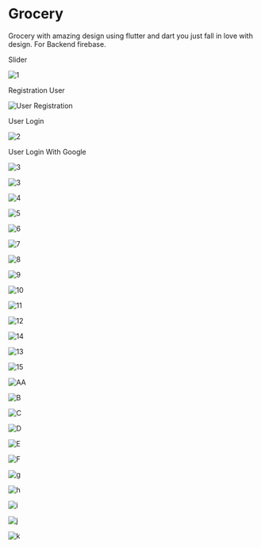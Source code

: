 # Grocery
Grocery with amazing design using flutter and dart you just fall in love with design.
For Backend firebase.

Slider 

![1](https://user-images.githubusercontent.com/85708102/147500298-1db49158-69a2-4cf2-b6dc-bcc568047fb9.jpg)

Registration User

![User Registration](https://user-images.githubusercontent.com/85708102/148740886-51286d48-9726-407e-98fe-efced58e5177.jpg)

User Login

![2](https://user-images.githubusercontent.com/85708102/147500558-6b5586e8-fb2c-4dab-8acb-7689bc0d3f62.jpg)

User Login With Google

![3](https://user-images.githubusercontent.com/85708102/148740979-1c0bbe13-3882-48b9-8d61-39fc755c1ffd.jpg)


![3](https://user-images.githubusercontent.com/85708102/147500675-01d0011a-1f00-4ef7-a4dd-42153129e5f6.jpg)

![4](https://user-images.githubusercontent.com/85708102/147500694-e73ca1d8-ad40-487b-91f4-a4dfe104c816.jpg)

![5](https://user-images.githubusercontent.com/85708102/147500745-3731056b-cff0-465a-ab50-02cb723d2f81.jpg)

![6](https://user-images.githubusercontent.com/85708102/147501945-14d0372f-68df-4e87-a111-3b5078f09307.jpg)

![7](https://user-images.githubusercontent.com/85708102/147501959-5bd087a9-d3c3-4bf6-b4d0-16420de256bd.jpg)

![8](https://user-images.githubusercontent.com/85708102/147501970-2b1e29a0-dfe2-4d74-b746-b3a293fd9f26.png)

![9](https://user-images.githubusercontent.com/85708102/147501993-39154618-3d3c-42f1-8601-c9cf6d2b14bf.jpg)

![10](https://user-images.githubusercontent.com/85708102/147502004-51794c86-9b27-49d1-add0-fd3275797ad5.jpg)

![11](https://user-images.githubusercontent.com/85708102/147502028-a157e5e0-21b5-4768-b873-c1222b4e84af.jpg)

![12](https://user-images.githubusercontent.com/85708102/148396993-4c60b49d-bb76-4843-9c05-add71163e966.jpeg)

![14](https://user-images.githubusercontent.com/85708102/147502181-5a92c01b-024b-430d-bb08-44fcf9ec788e.jpg)

![13](https://user-images.githubusercontent.com/85708102/147502186-d338a058-7c1c-4369-8d8d-c88ce15fc487.jpg)

![15](https://user-images.githubusercontent.com/85708102/147502247-c7b3af2a-1866-426e-9f68-da7d90ca798e.jpg)

![AA](https://user-images.githubusercontent.com/85708102/147502651-4f452d79-2476-4436-8b2f-7f7c996680d9.jpg)

![B](https://user-images.githubusercontent.com/85708102/147502662-feb85352-5a2e-4275-92fb-eddd65304c59.jpg)

![C](https://user-images.githubusercontent.com/85708102/147502671-a220df24-b38b-4663-b88e-ad77d4516341.jpg)

![D](https://user-images.githubusercontent.com/85708102/147502675-7057ccf0-bef6-469c-a28f-8cbaece61772.jpg)

![E](https://user-images.githubusercontent.com/85708102/147502677-b91f46f7-1eaf-4f8d-a3f5-7a175b984339.jpg)

![F](https://user-images.githubusercontent.com/85708102/147502684-3c4e19ea-4cc7-4ce8-ab6b-81fc03f42076.jpg)

![g](https://user-images.githubusercontent.com/85708102/147503029-71fb23ee-2d93-437a-b15e-d04643bc5c64.jpg)

![h](https://user-images.githubusercontent.com/85708102/147503041-518fed45-5a7b-4df2-a2ba-2dd666de931f.jpg)

![i](https://user-images.githubusercontent.com/85708102/147503057-4c2e83f2-aeac-4437-a8d7-7a6e730c92d4.jpg)

![j](https://user-images.githubusercontent.com/85708102/147503065-b8cfa3ce-0f6b-48fa-af06-383e9c098eaa.jpg)

![k](https://user-images.githubusercontent.com/85708102/147503073-19342cd7-ba28-474a-8236-2db76f4d370b.jpg)
